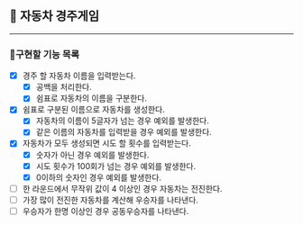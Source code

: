 ## 🚗 자동차 경주게임

---

### 🚀구현할 기능 목록

- [x] 경주 할 자동차 이름을 입력받는다.
    - [x] 공백을 처리한다.
    - [x] 쉼표로 자동차의 이름을 구분한다.
- [x] 쉼표로 구분된 이름으로 자동차를 생성한다.
    - [x] 자동차의 이름이 5글자가 넘는 경우 예외를 발생한다.
    - [x] 같은 이름의 자동차를 입력받을 경우 예외를 발생한다.
- [x] 자동차가 모두 생성되면 시도 할 횟수를 입력받는다.
    - [x] 숫자가 아닌 경우 예외를 발생한다.
    - [x] 시도 횟수가 100회가 넘는 경우 예외를 발생한다.
    - [x] 0이하의 숫자인 경우 예외를 발생한다.
- [ ] 한 라운드에서 무작위 값이 4 이상인 경우 자동차는 전진한다.
- [ ] 가장 많이 전진한 자동차를 계산해 우승자를 나타낸다.
- [ ] 우승자가 한명 이상인 경우 공동우승자를 나타낸다.